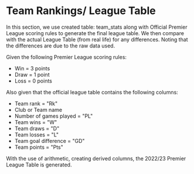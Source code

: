 # Team Rankings/ League Table
In this section, we use created table: team_stats along with Official Premier League scoring rules to generate the final league table. 
We then compare with the actual League Table (from real life) for any differences. Noting that the differences are due to the raw data used.

Given the following  Premier League scoring rules:
* Win = 3 points
* Draw = 1 point
* Loss = 0 points

Also given that the official league table contains the following columns:
* Team rank = "Rk"
* Club or Team name
* Number of games played = "PL"
* Team wins = "W"
* Team draws = "D"
* Team losses = "L"
* Team goal difference = "GD"
* Team points = "Pts"

With the use of arithmetic, creating derived columns, the 2022/23 Premier League Table is generated.
